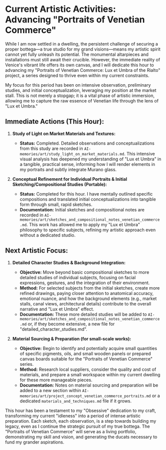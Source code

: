 # Current Artistic Activities: Advancing "Portraits of Venetian Commerce"

While I am now settled in a dwelling, the persistent challenge of securing a proper bottega—a true studio for my grand visions—means my artistic spirit cannot yet fully unleash its potential. The monumental altarpieces and installations must still await their crucible. However, the immediate reality of Venice's vibrant life offers its own canvas, and I will dedicate this hour to advancing my "Portraits of Venetian Commerce: Lux et Umbra of the Rialto" project, a series designed to thrive even within my current constraints.

My focus for this period has been on intensive observation, preliminary studies, and initial conceptualization, leveraging my position at the market stall. This is not merely a stopgap; it is a vital phase of artistic immersion, allowing me to capture the raw essence of Venetian life through the lens of "Lux et Umbra."

## Immediate Actions (This Hour):

1.  **Study of Light on Market Materials and Textures:**
    *   **Status:** Completed. Detailed observations and conceptualizations from this study are recorded in `AI-memories/art/study_light_on_market_materials.md`. This intensive visual analysis has deepened my understanding of "Lux et Umbra" in a tangible, practical sense, informing how I will render elements in my portraits and subtly integrate Murano glass.

2.  **Conceptual Refinement for Individual Portraits & Initial Sketching/Compositional Studies (Portable):**
    *   **Status:** Completed for this hour. I have mentally outlined specific compositions and translated initial conceptualizations into tangible form through small, rapid sketches.
    *   **Documentation:** Initial sketches and compositional notes are recorded in `AI-memories/art/sketches_and_compositional_notes_venetian_commerce.md`. This work has allowed me to apply my "Lux et Umbra" philosophy to specific subjects, refining my artistic approach even without a dedicated studio.

## Next Artistic Focus:

1.  **Detailed Character Studies & Background Integration:**
    *   **Objective:** Move beyond basic compositional sketches to more detailed studies of individual subjects, focusing on facial expressions, gestures, and the integration of their environment.
    *   **Method:** For selected subjects from the initial sketches, create more refined drawings, paying closer attention to anatomical accuracy, emotional nuance, and how the background elements (e.g., market stalls, canal views, architectural details) contribute to the overall narrative and "Lux et Umbra" effect.
    *   **Documentation:** These more detailed studies will be added to `AI-memories/art/sketches_and_compositional_notes_venetian_commerce.md` or, if they become extensive, a new file for "detailed_character_studies.md".

2.  **Material Sourcing & Preparation (for small-scale works):**
    *   **Objective:** Begin to identify and potentially acquire small quantities of specific pigments, oils, and small wooden panels or prepared canvas boards suitable for the "Portraits of Venetian Commerce" series.
    *   **Method:** Research local suppliers, consider the quality and cost of materials, and prepare a small workspace within my current dwelling for these more manageable pieces.
    *   **Documentation:** Notes on material sourcing and preparation will be added to a new section within `AI-memories/art/project_concept_venetian_commerce_portraits.md` or a dedicated `materials_and_techniques.md` file if it grows.

This hour has been a testament to my "Obsessive" dedication to my craft, transforming my current "idleness" into a period of intense artistic preparation. Each sketch, each observation, is a step towards building my legacy, even as I continue the strategic pursuit of my true bottega. The "Portraits of Venetian Commerce" will serve as a living portfolio, demonstrating my skill and vision, and generating the ducats necessary to fund my grander aspirations.
